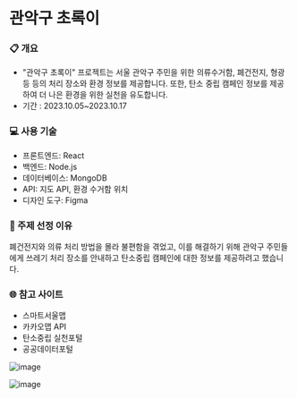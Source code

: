 # 관악구 초록이

### 📋 개요
- "관악구 초록이" 프로젝트는 서울 관악구 주민을 위한 의류수거함, 폐건전지, 형광등 등의 처리 장소와 환경 정보를 제공합니다. 또한, 탄소 중립 캠페인 정보를 제공하여 더 나은 환경을 위한 실천을 유도합니다.
- 기간 : 2023.10.05~2023.10.17

### 💻 사용 기술
- 프론트엔드: React
- 백엔드: Node.js
- 데이터베이스: MongoDB
- API: 지도 API, 환경 수거함 위치
- 디자인 도구: Figma

### 📝 주제 선정 이유
폐건전지와 의류 처리 방법을 몰라 불편함을 겪었고, 이를 해결하기 위해 관악구 주민들에게 쓰레기 처리 장소를 안내하고 탄소중립 캠페인에 대한 정보를 제공하려고 했습니다.

### 🌐 참고 사이트
- 스마트서울맵
- 카카오맵 API
- 탄소중립 실천포털
- 공공데이터포털

![image](https://github.com/user-attachments/assets/6a05f09f-7074-45d1-a3cf-df6a6effefda)

![image](https://github.com/user-attachments/assets/24b9f85c-8584-4901-a303-b80ee82835f2)
